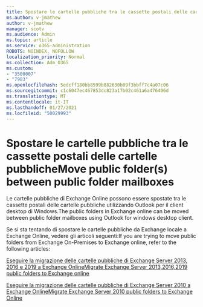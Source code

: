 ```yaml
---
title: Spostare le cartelle pubbliche tra le cassette postali delle cartelle pubbliche
ms.author: v-jmathew
author: v-jmathew
manager: scotv
ms.audience: Admin
ms.topic: article
ms.service: o365-administration
ROBOTS: NOINDEX, NOFOLLOW
localization_priority: Normal
ms.collection: Adm_O365
ms.custom:
- "3500007"
- "7983"
ms.openlocfilehash: 5edcff180bb8599b882630b09f3bbff7c4a07c06
ms.sourcegitcommit: c1c6047ec467853dc823a17b02c461a6a476406d
ms.translationtype: MT
ms.contentlocale: it-IT
ms.lasthandoff: 01/27/2021
ms.locfileid: "50029993"
---
```

# <a name="move-public-folders-between-public-folder-mailboxes"></a><span data-ttu-id="4450c-102">Spostare le cartelle pubbliche tra le cassette postali delle cartelle pubbliche</span><span class="sxs-lookup"><span data-stu-id="4450c-102">Move public folder(s) between public folder mailboxes</span></span>

<span data-ttu-id="4450c-103">Le cartelle pubbliche di Exchange Online possono essere spostate tra le cassette postali delle cartelle pubbliche utilizzando Outlook per il client desktop di Windows.</span><span class="sxs-lookup"><span data-stu-id="4450c-103">The public folders in Exchange online can be moved between public folder mailboxes using Outlook for windows desktop client.</span></span>

<span data-ttu-id="4450c-104">Se si sta tentando di spostare le cartelle pubbliche da Exchange locale a Exchange Online, vedere gli articoli seguenti:</span><span class="sxs-lookup"><span data-stu-id="4450c-104">If you are trying to move public folders from Exchange On-Premises to Exchange online, refer to the following articles:</span></span>

[<span data-ttu-id="4450c-105">Eseguire la migrazione delle cartelle pubbliche di Exchange Server 2013, 2016 e 2019 a Exchange Online</span><span class="sxs-lookup"><span data-stu-id="4450c-105">Migrate Exchange Server 2013,2016,2019 public folders to Exchange online</span></span>](https://aka.ms/ModernPFToEXO)

[<span data-ttu-id="4450c-106">Eseguire la migrazione delle cartelle pubbliche di Exchange Server 2010 a Exchange Online</span><span class="sxs-lookup"><span data-stu-id="4450c-106">Migrate Exchange Server 2010 public folders to Exchange Online</span></span>](https://aka.ms/LegacyPFToEXO)
